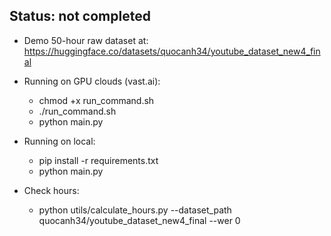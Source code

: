 ## Status: not completed ##

- Demo 50-hour raw dataset at: https://huggingface.co/datasets/quocanh34/youtube_dataset_new4_final

- Running on GPU clouds (vast.ai): 
    - chmod +x run_command.sh
    - ./run_command.sh
    - python main.py

- Running on local:
    - pip install -r requirements.txt 
    - python main.py
    
- Check hours:
    - python utils/calculate_hours.py --dataset_path quocanh34/youtube_dataset_new4_final --wer 0
